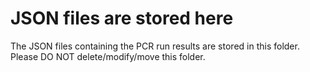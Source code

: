# JSON files are stored here

The JSON files containing the PCR run results are stored in this folder. Please DO NOT delete/modify/move this folder.
